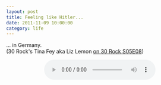 ```yaml
---
layout: post
title: Feeling like Hitler...
date: 2011-11-09 10:00:00
category: life
---
```

... in Germany.  
(30 Rock's Tina Fey aka Liz Lemon [on 30 Rock S05E08](http://www.youtube.com/watch?v=X_JDgp_kWcc))
<br>
<div align="center"><audio controls="controls">  
<source src="http://dl.dropbox.com/u/7586201/hitler%20in%20germany.mp3" type="audio/mp3" />
</audio></div>
